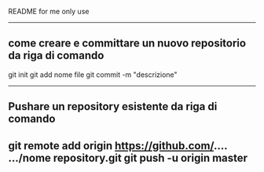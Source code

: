 README for me only use

-------------------------------------------------------------------------
come creare e committare un nuovo repositorio da riga di comando
-------------------------------------------------------------------------
git init
git add nome file
git commit -m "descrizione"

-------------------------------------------------------------------------
Pushare un repository esistente da riga di comando
-------------------------------------------------------------------------
git remote add origin https://github.com/.... .../nome repository.git
git push -u origin master
-------------------------------------------------------------------------